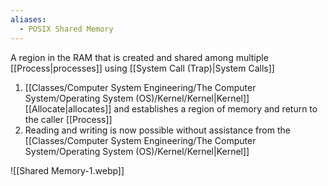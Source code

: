 ```yaml
---
aliases:
  - POSIX Shared Memory
---
```

A region in the RAM that is created and shared among multiple [[Process|processes]] using [[System Call (Trap)|System Calls]] 

1. [[Classes/Computer System Engineering/The Computer System/Operating System (OS)/Kernel/Kernel|Kernel]] [[Allocate|allocates]] and establishes a region of memory and return to the caller [[Process]]
2. Reading and writing is now possible without assistance from the [[Classes/Computer System Engineering/The Computer System/Operating System (OS)/Kernel/Kernel|Kernel]]

![[Shared Memory-1.webp]]
